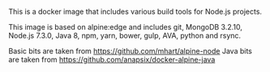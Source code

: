 This is a docker image that includes various build tools for Node.js projects.

This image is based on alpine:edge and includes git, MongoDB 3.2.10, Node.js 7.3.0, Java 8, npm, yarn, bower, gulp, AVA, python and rsync.

Basic bits are taken from https://github.com/mhart/alpine-node
Java bits are taken from https://github.com/anapsix/docker-alpine-java
